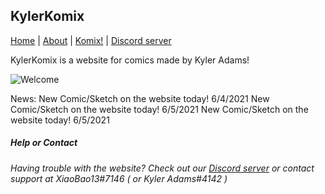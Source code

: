 ## KylerKomix

[Home](https://xiaobao13.github.io/KylerKomix) | [About](https://xiaobao13.github.io/KylerKomix/About) | [Komix!](https://xiaobao13.github.io/KylerKomix/Komix) | [Discord server](https://discord.gg/mgbny6Ebg4)

   KylerKomix is a website for comics made by Kyler Adams!
   
   ![Welcome](/KylerKomix/welcome1.png)


News:
     New Comic/Sketch on the website today! 6/4/2021
     New Comic/Sketch on the website today! 6/5/2021
     New Comic/Sketch on the website today! 6/5/2021



##### Help or Contact

###### Having trouble with the website? Check out our [Discord server](https://discord.gg/mgbny6Ebg4) or contact support at XiaoBao13#7146 ( or Kyler Adams#4142 )
